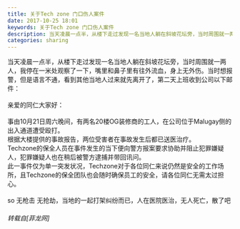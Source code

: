 ```yaml
---
title: 关于Tech zone 门口伤人案件
date: 2017-10-25 18:01
keywords: 关于Tech zone 门口伤人案件
description: 当天凌晨一点半，从楼下走过发现一名当地人躺在斜坡花坛旁，当时周围就一两人，我停在一米处观察了一下，嘴里和鼻子里有往外流血，身上无外伤。当时想报警，但是语言不通，看到其他当地人过来就先离开了，第二天上班收到公司以下邮件：亲爱的同仁大家好：事由10月21日周六晚间，有两名20楼OG装修商的工人，在公司位于Malugay侧的出入通道遭受殴打。根据大楼提供的事故报告，两位受害者在事故发生后都已送医治疗。Techzone的保全人员在事件发生的当下便向警方报案要求协助并阻止犯罪嫌疑人，犯罪嫌疑人也在稍后被警方逮捕并带回讯问。此一事件仅为单一突发状况，Techzone对于各位同仁来说仍然是安全的工作场所，且Techzone的保全团队也会随时确保员工的安全，请各位同仁无需太过担心。so 无枪击 无抢劫，当地的一起打架纠纷而已，人在医院医治，无人死亡，散了吧
categories: sharing
---
```

<td class="t_f" id="postmessage_947084">

当天凌晨一点半，从楼下走过发现一名当地人躺在斜坡花坛旁，当时周围就一两人，我停在一米处观察了一下，嘴里和鼻子里有往外流血，身上无外伤。当时想报警，但是语言不通，看到其他当地人过来就先离开了，第二天上班收到公司以下邮件：<br/>
<br/>
亲爱的同仁大家好：<br/>
<br/>
事由10月21日周六晚间，有两名20楼OG装修商的工人，在公司位于Malugay侧的出入通道遭受殴打。<br/>
根据大楼提供的事故报告，两位受害者在事故发生后都已送医治疗。<br/>
Techzone的保全人员在事件发生的当下便向警方报案要求协助并阻止犯罪嫌疑人，犯罪嫌疑人也在稍后被警方逮捕并带回讯问。<br/>
此一事件仅为单一突发状况，Techzone对于各位同仁来说仍然是安全的工作场所，且Techzone的保全团队也会随时确保员工的安全，请各位同仁无需太过担心。<br/>
<br/>
so 无枪击 无抢劫，当地的一起打架纠纷而已，人在医院医治，无人死亡，散了吧</td>
###### 转载自[菲龙网]